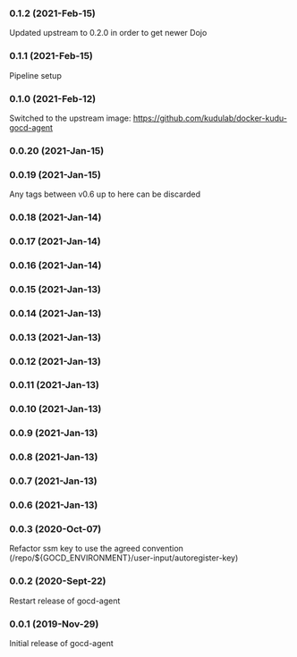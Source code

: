 ### 0.1.2 (2021-Feb-15)
Updated upstream to 0.2.0 in order to get newer Dojo
### 0.1.1 (2021-Feb-15)
Pipeline setup
### 0.1.0 (2021-Feb-12)
Switched to the upstream image: https://github.com/kudulab/docker-kudu-gocd-agent
### 0.0.20 (2021-Jan-15)

### 0.0.19 (2021-Jan-15)
Any tags between v0.6 up to here can be discarded
### 0.0.18 (2021-Jan-14)

### 0.0.17 (2021-Jan-14)

### 0.0.16 (2021-Jan-14)

### 0.0.15 (2021-Jan-13)

### 0.0.14 (2021-Jan-13)

### 0.0.13 (2021-Jan-13)

### 0.0.12 (2021-Jan-13)

### 0.0.11 (2021-Jan-13)

### 0.0.10 (2021-Jan-13)

### 0.0.9 (2021-Jan-13)

### 0.0.8 (2021-Jan-13)

### 0.0.7 (2021-Jan-13)

### 0.0.6 (2021-Jan-13)

### 0.0.3 (2020-Oct-07)

Refactor ssm key to use the agreed convention (/repo/${GOCD_ENVIRONMENT}/user-input/autoregister-key)

### 0.0.2 (2020-Sept-22)

Restart release of gocd-agent

### 0.0.1 (2019-Nov-29)

Initial release of gocd-agent
